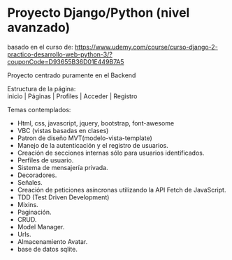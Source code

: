 # Proyecto Django/Python (nivel avanzado)

basado en el curso de: https://www.udemy.com/course/curso-django-2-practico-desarrollo-web-python-3/?couponCode=D93655B36D01E449B7A5

Proyecto centrado puramente en el Backend

Estructura de la página:  
inicio | Páginas | Profiles | Acceder | Registro

Temas contemplados:
- Html, css, javascript, jquery, bootstrap, font-awesome
- VBC (vistas basadas en clases)
- Patron de diseño MVT(modelo-vista-template)
- Manejo de la autenticación y el registro de usuarios.
- Creación de secciones internas sólo para usuarios identificados.
- Perfiles de usuario.
- Sistema de mensajería privada.
- Decoradores.
- Señales.
- Creación de peticiones asíncronas utilizando la API Fetch de JavaScript.
- TDD (Test Driven Development)
- Mixins.
- Paginación.
- CRUD.
- Model Manager.
- Urls.
- Almacenamiento Avatar.
- base de datos sqlite.
